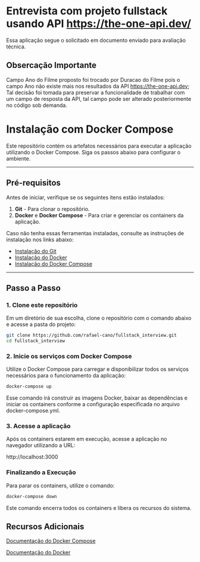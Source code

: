 # Entrevista com projeto fullstack usando API https://the-one-api.dev/

Essa aplicação segue o solicitado em documento enviado para avaliação técnica.

## Obsercação Importante

Campo Ano do Filme proposto foi trocado por Duracao do Filme pois o campo Ano não existe mais nos resultados da API https://the-one-api.dev;
Tal decisão foi tomada para preservar a funcionalidade de trabalhar com um campo de resposta da API, tal campo pode ser alterado posteriormente no código sob demanda.


# Instalação com Docker Compose

Este repositório contém os artefatos necessários para executar a aplicação utilizando o Docker Compose. Siga os passos abaixo para configurar o ambiente.

---

## Pré-requisitos

Antes de iniciar, verifique se os seguintes itens estão instalados:

1. **Git** - Para clonar o repositório.
2. **Docker** e **Docker Compose** - Para criar e gerenciar os containers da aplicação.

Caso não tenha essas ferramentas instaladas, consulte as instruções de instalação nos links abaixo:
- [Instalação do Git](https://git-scm.com/book/en/v2/Getting-Started-Installing-Git)
- [Instalação do Docker](https://docs.docker.com/get-docker/)
- [Instalação do Docker Compose](https://docs.docker.com/compose/install/)

---

## Passo a Passo

### 1. Clone este repositório

Em um diretório de sua escolha, clone o repositório com o comando abaixo e acesse a pasta do projeto:

```bash
git clone https://github.com/rafael-cano/fullstack_interview.git
cd fullstack_interview
```

### 2. Inicie os serviços com Docker Compose

Utilize o Docker Compose para carregar e disponibilizar todos os serviços necessários para o funcionamento da aplicação:

```bash
docker-compose up
```
Esse comando irá construir as imagens Docker, baixar as dependências e iniciar os containers conforme a configuração especificada no arquivo docker-compose.yml.

### 3. Acesse a aplicação

Após os containers estarem em execução, acesse a aplicação no navegador utilizando a URL:

http://localhost:3000

### Finalizando a Execução
Para parar os containers, utilize o comando:

```bash
docker-compose down
```
Este comando encerra todos os containers e libera os recursos do sistema.

## Recursos Adicionais

[Documentação do Docker Compose](https://docs.docker.com/compose/)

[Documentação do Docker](https://docs.docker.com/)

